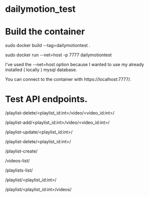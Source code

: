 # dailymotion_test


# Build the container

sudo docker build --tag=dailymotiontest .

sudo docker run --net=host -p 7777 dailymotiontest

I've used the --net=host option because I wanted to use my already installed ( locally ) mysql database.

You can connect to the container with https://localhost:7777/.


# Test API endpoints.

/playlist-delete/<playlist_id:int>/video/<video_id:int>/

/playlist-add/<playlist_id:int>/video/<video_id:int>/

/playlist-update/<playlist_id:int>/

/playlist-delete/<playlist_id:int>/

/playlist-create/

/videos-list/

/playlists-list/

/playlist/<playlist_id:int>/

/playlist/<playlist_id:int>/videos/




